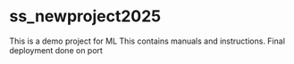 # ss_newproject2025
This is a demo project for ML
This contains manuals and instructions.
Final deployment done on port
